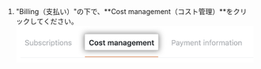 1. "Billing（支払い）"の下で、**Cost management（コスト管理）**をクリックしてください。 ![コスト管理タブ](/assets/images/help/settings/cost-management-tab.png)
